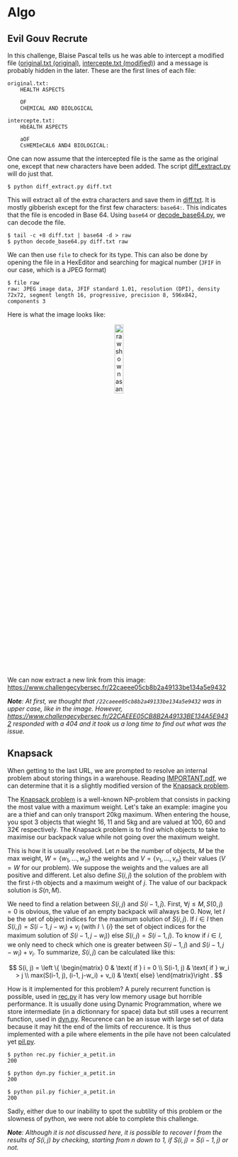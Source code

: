 # Algo

## Evil Gouv Recrute

In this challenge, Blaise Pascal tells us he was able to intercept a modified file ([original.txt (original)](./original.txt), [intercepte.txt (modified)](./Evil%20Group%20Recrute/intercepte.txt)) and a message is probably hidden in the later. These are the first lines of each file:
```
original.txt:
    HEALTH ASPECTS

    OF
    CHEMICAL AND BIOLOGICAL

intercepte.txt:
    HbEALTH ASPECTS

    aOF 
    CsHEMIeCAL6 AND4 BIOLOGICAL:
```
One can now assume that the intercepted file is the same as the original one, except that new characters have been added. The script [diff_extract.py](./Evil%20Group%20Recrute/diff_extract.py) will do just that.
```
$ python diff_extract.py diff.txt
```
This will extract all of the extra characters and save them in [diff.txt](./Evil%20Group%20Recrute/diff.txt). It is mostly gibberish except for the first few characters: `base64:`. This indicates that the file is encoded in Base 64. Using `base64` or [decode_base64.py](./Evil%20Group%20Recrute/decode_base64.py), we can decode the file.
```
$ tail -c +8 diff.txt | base64 -d > raw
$ python decode_base64.py diff.txt raw
```
We can then use `file` to check for its type. This can also be done by opening the file in a HexEditor and searching for magical number (`JFIF` in our case, which is a JPEG format)
```
$ file raw
raw: JPEG image data, JFIF standard 1.01, resolution (DPI), density 72x72, segment length 16, progressive, precision 8, 596x842, components 3
```
Here is what the image looks like:

<p align="center">
    <img width=20% src="./Evil Group Recrute/raw" alt="raw shown as an image">
</p>

We can now extract a new link from this image: https://www.challengecybersec.fr/22caeee05cb8b2a49133be134a5e9432

*__Note__: At first, we thought that `/22caeee05cb8b2a49133be134a5e9432` was in upper case, like in the image. However, https://www.challengecybersec.fr/22CAEEE05CB8B2A49133BE134A5E9432 responded with a 404 and it took us a long time to find out what was the issue.*

## Knapsack

When getting to the last URL, we are prompted to resolve an internal problem about storing things in a warehouse. Reading [IMPORTANT.pdf](./Knapsack/IMPORTANT.pdf), we can determine that it is a slightly modified version of the [Knapsack problem](https://en.wikipedia.org/wiki/Knapsack_problem).

The [Knapsack problem](https://en.wikipedia.org/wiki/Knapsack_problem) is a well-known NP-problem that consists in packing the most value with a maximum weight. Let's take an example: imagine you are a thief and can only transport 20kg maximum. When entering the house, you spot 3 objects that wieght 16, 11 and 5kg and are valued at 100, 60 and 32€ respectively. The Knapsack problem is to find which objects to take to maximise our backpack value while not going over the maximum weight.

This is how it is usually resolved. Let $n$ be the number of objects, $M$ be the max weight, $W = \{w_1, ..., w_n\}$ the weights and $V = \{v_1, ..., v_n\}$ their values ($V = W$ for our problem). We suppose the weights and the values are all positive and different. Let also define $S(i, j)$ the solution of the problem with the first $i$-th objects and a maximum weight of $j$. The value of our backpack solution is $S(n, M)$.

We need to find a relation between $S(i,j)$ and $S(i-1, \bar j)$. First, $\forall j \leq M, S(0, j) = 0$ is obvious, the value of an empty backpack will always be 0. Now, let $I$ be the set of object indices for the maximum solution of $S(i, j)$. If $i \in I$ then $S(i, j) = S(i-1, j-w_i) + v_i$ (with $I \backslash \{i\}$ the set of object indices for the maximum solution of $S(i-1, j-w_i)$) else $S(i,j) = S(i-1,j)$. To know if $i \in I$, we only need to check which one is greater between $S(i-1,j)$ and $S(i-1, j-w_i) + v_i$. To summarize, $S(i, j)$ can be calculated like this:

$$
S(i, j) = \left \{ \begin{matrix}
0 & \text{ if } i = 0 \\
S(i-1, j) & \text{ if } w_i > j \\
max(S(i-1, j), (i-1, j-w_i) + v_i) & \text{ else}
\end{matrix}\right .
$$

How is it implemented for this problem? A purely recurrent function is possible, used in [rec.py](./Knapsack/rec.py) it has very low memory usage but horrible performance. It is usually done using Dynamic Programmation, where we store intermediate (in a dictionnary for space) data but still uses a recurrent function, used in [dyn.py](./Knapsack/dyn.py). Recurence can be an issue with large set of data because it may hit the end of the limits of reccurence. It is thus implemented with a pile where elements in the pile have not been calculated yet [pil.py](./Knapsack/pil.py).

```
$ python rec.py fichier_a_petit.in 
200

$ python dyn.py fichier_a_petit.in
200

$ python pil.py fichier_a_petit.in
200
```

Sadly, either due to our inability to spot the subtility of this problem or the slowness of python, we were not able to complete this challenge.

*__Note__: Although it is not discussed here, it is possible to recover $I$ from the results of $S(i, j)$ by checking, starting from $n$ down to $1$, if $S(i, j) = S(i-1, j)$ or not.*